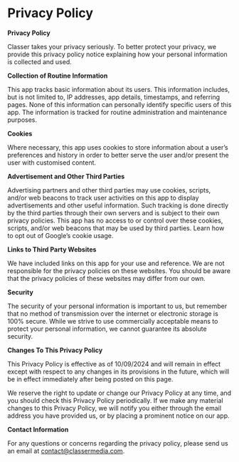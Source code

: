 # Privacy Policy

**Privacy Policy**

Classer takes your privacy seriously. To better protect your privacy, we provide this privacy policy notice explaining how your personal information is collected and used.

**Collection of Routine Information**

This app tracks basic information about its users. This information includes, but is not limited to, IP addresses, app details, timestamps, and referring pages. None of this information can personally identify specific users of this app. The information is tracked for routine administration and maintenance purposes.

**Cookies**

Where necessary, this app uses cookies to store information about a user’s preferences and history in order to better serve the user and/or present the user with customised content.

**Advertisement and Other Third Parties**

Advertising partners and other third parties may use cookies, scripts, and/or web beacons to track user activities on this app to display advertisements and other useful information. Such tracking is done directly by the third parties through their own servers and is subject to their own privacy policies. This app has no access to or control over these cookies, scripts, and/or web beacons that may be used by third parties. Learn how to opt out of Google’s cookie usage.

**Links to Third Party Websites**

We have included links on this app for your use and reference. We are not responsible for the privacy policies on these websites. You should be aware that the privacy policies of these websites may differ from our own.

**Security**

The security of your personal information is important to us, but remember that no method of transmission over the internet or electronic storage is 100% secure. While we strive to use commercially acceptable means to protect your personal information, we cannot guarantee its absolute security.

**Changes To This Privacy Policy**

This Privacy Policy is effective as of 10/09/2024 and will remain in effect except with respect to any changes in its provisions in the future, which will be in effect immediately after being posted on this page.

We reserve the right to update or change our Privacy Policy at any time, and you should check this Privacy Policy periodically. If we make any material changes to this Privacy Policy, we will notify you either through the email address you have provided us, or by placing a prominent notice on our app.

**Contact Information**

For any questions or concerns regarding the privacy policy, please send us an email at contact@classermedia.com.